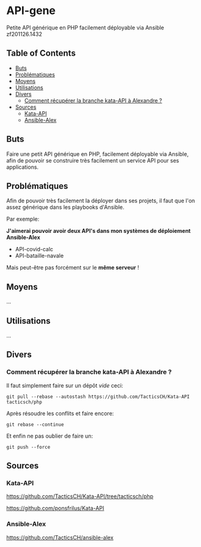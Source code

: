 # API-gene
Petite API générique en PHP facilement déployable via Ansible
zf201126.1432


<!-- TOC titleSize:2 tabSpaces:2 depthFrom:1 depthTo:6 withLinks:1 updateOnSave:1 orderedList:0 skip:1 title:1 charForUnorderedList:* -->
## Table of Contents
* [Buts](#buts)
* [Problématiques](#problématiques)
* [Moyens](#moyens)
* [Utilisations](#utilisations)
* [Divers](#divers)
  * [Comment récupérer la branche kata-API à Alexandre ?](#comment-récupérer-la-branche-kata-api-à-alexandre-)
* [Sources](#sources)
  * [Kata-API](#kata-api)
  * [Ansible-Alex](#ansible-alex)
<!-- /TOC -->


## Buts
Faire une petit API générique en PHP, facilement déployable via Ansible, afin de pouvoir se construire très facilement un service API pour ses applications.


## Problématiques
Afin de pouvoir très facilement la déployer dans ses projets, il faut que l'on assez générique dans les playbooks d'Ansible.

Par exemple:

**J'aimerai pouvoir avoir deux API's dans mon systèmes de déploiement Ansible-Alex**

* API-covid-calc
* API-bataille-navale

Mais peut-être pas forcément sur le **même serveur** !



## Moyens
...



## Utilisations
...




## Divers

### Comment récupérer la branche kata-API à Alexandre ?
Il faut simplement faire sur un dépôt *vide* ceci:
```
git pull --rebase --autostash https://github.com/TacticsCH/Kata-API tacticsch/php
```

Après résoudre les conflits et faire encore:
```
git rebase --continue
```

Et enfin ne pas oublier de faire un:
```
git push --force
```

## Sources
### Kata-API
https://github.com/TacticsCH/Kata-API/tree/tacticsch/php

https://github.com/ponsfrilus/Kata-API

### Ansible-Alex
https://github.com/TacticsCH/ansible-alex
